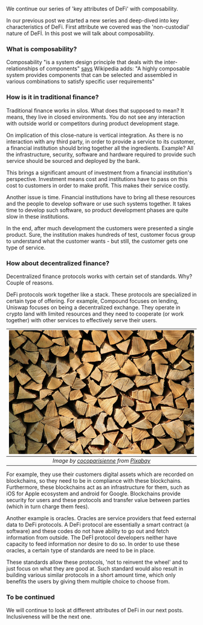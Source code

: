 We continue our series of 'key attributes of DeFi' with composability. 

In our previous post we started a new series and deep-dived into key characteristics of DeFi. First attribute we covered was the 'non-custodial' nature of DeFİ. In this post we will talk about composability. 

### What is composability?
Composability "is a system design principle that deals with the inter-relationships of components" [says](https://en.wikipedia.org/wiki/Composability) Wikipedia adds: "A highly composable system provides components that can be selected and assembled in various combinations to satisfy specific user requirements"

### How is it in traditional finance?

Traditional finance works in silos. What does that supposed to mean? It means, they live in closed environments. You do not see any interaction with outside world or competitors during product development stage. 

On implication of this close-nature is vertical integration. As there is no interaction with any third party, in order to provide a service to its customer, a financial institution should bring together all the ingredients. Example? All the infrastructure, security, software and hardware required to provide such service should be sourced and deployed by the bank. 

This brings a significant amount of investment from a financial institution's perspective. Investment means cost and institutions have to pass on this cost to customers in order to make profit. This makes their service costly. 

Another issue is time. Financial institutions have to bring all these resources and the people to develop software or use such systems together. It takes time to develop such software, so product development phases are quite slow in these institutions. 

In the end, after much development the customers were presented a single product. Sure, the institution makes hundreds of test, customer focus group to understand what the customer wants - but still, the customer gets one type of service. 

### How about decentralized finance?

Decentralized finance protocols works with certain set of standards. Why? Couple of reasons. 

DeFi protocols work together like a stack. These protocols are specialized in certain type of offering. For example, Compound focuses on lending, Uniswap focuses on being a decentralized exchange. They operate in crypto land with limited resources and they need to cooperate (or work together) with other services to effectively serve their users. 

| ![legos](/assets/firewood-gd2e14afb3_800.jpg)|
|:--:| 
| *Image by [cocoparisienne](https://pixabay.com/users/cocoparisienne-127419/) from [Pixabay](https://pixabay.com/)*|

For example, they use their customers digital assets which are recorded on blockchains, so they need to be in compliance with these blockchains. Furthermore, these blockchains act as an infrastructure for them, such as iOS for Apple ecosystem and android for Google. Blockchains provide security for users and these protocols and transfer value between parties (which in turn charge them fees). 

Another example is oracles. Oracles are service providers that feed external data to DeFi protocols. A DeFi protocol are essentially a smart contract (a software) and these codes do not have ability to go out and fetch information from outside. The DeFİ protocol developers neither have capacity to feed information nor desire to do so. In order to use these oracles, a certain type of standards are need to be in place.  

These standards allow these protocols, 'not to reinvent the wheel' and to just focus on what they are good at. Such standard would also result in building various similar protocols in a short amount time, which only benefits the users by giving them multiple choice to choose from. 

### To be continued
We will continue to look at different attributes of DeFi in our next posts. Inclusiveness will be the next one. 
